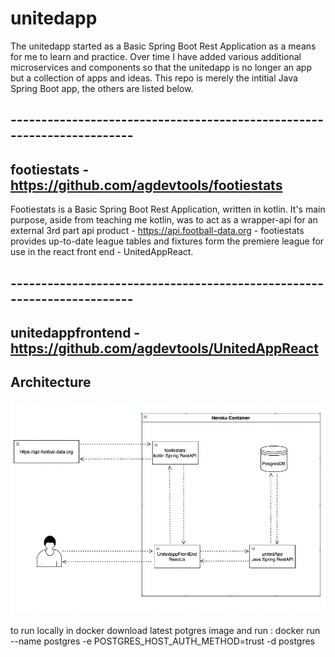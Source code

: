 # unitedapp
The unitedapp started as a Basic Spring Boot Rest Application as a means for me to learn and practice. Over time I have added various additional microservices and components so that the unitedapp is no longer an app but a collection of apps and ideas. This repo is merely the intitial Java Spring Boot app, the others are listed below.

## -----------------------------------------------------------------------

## footiestats - https://github.com/agdevtools/footiestats
Footiestats is a Basic Spring Boot Rest Application, written in kotlin. It's main purpose, aside from teaching me kotlin, was to act as a wrapper-api for an external 3rd part api product - https://api.football-data.org - footiestats provides up-to-date league tables and fixtures form the premiere league for use in the react front end - UnitedAppReact.


## -----------------------------------------------------------------------

## unitedappfrontend - https://github.com/agdevtools/UnitedAppReact

## Architecture

![Screenshot](unitedappArc.png)

to run locally in docker download latest potgres image and run :
docker run --name postgres -e POSTGRES_HOST_AUTH_METHOD=trust  -d postgres
